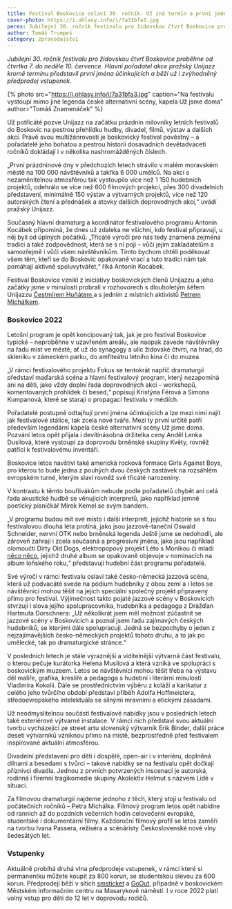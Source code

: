 ```yaml
---
title: Festival Boskovice oslaví 30. ročník. Už zná termín a první jména
cover-photo: https://i.ohlasy.info/i/7a31bfa3.jpg
perex: Jubilejní 30. ročník festivalu pro židovskou čtvrť Boskovice proběhne od čtvrtka 7. do neděle 10. července. Hlavní pořadatel akce pražský Unijazz kromě termínu představil první jména účinkujících.
author: Tomáš Trumpeš
category: zpravodajství
---
```


*Jubilejní 30. ročník festivalu pro židovskou čtvrť Boskovice proběhne od čtvrtka 7. do neděle 10. července. Hlavní pořadatel akce pražský Unijazz kromě termínu představil první jména účinkujících a běží už i zvýhodněný předprodej vstupenek.*

{% photo src="https://i.ohlasy.info/i/7a31bfa3.jpg" caption="Na festivalu vystoupí mimo jiné legenda české alternativní scény, kapela Už jsme doma" author="Tomáš Znamenáček" %}

Už potřicáté pozve Unijazz na začátku prázdnin milovníky letních festivalů do Boskovic na pestrou přehlídku hudby, divadel, filmů, výstav a dalších akcí. Právě svou multižánrovostí je boskovický festival pověstný – a pořadatelé jeho bohatou a pestrou historii dosavadních devětadvaceti ročníků dokládají i v několika nashromážděných číslech.

„První prázdninové dny v předchozích letech strávilo v malém moravském městě na 100 000 návštěvníků a takřka 6 000 umělců. Na akci s nezaměnitelnou atmosférou tak vystoupilo více než 1 150 hudebních projektů, odehrálo se více než 600 filmových projekcí, přes 300 divadelních představení, minimálně 150 výstav a výtvarných projektů, více než 120 autorských čtení a přednášek a stovky dalších doprovodných akcí,“ uvádí pražský Unijazz.

Současný hlavní dramaturg a koordinátor festivalového programu Antonín Kocábek připomíná, že dnes už zdaleka ne všichni, kdo festival připravují, u něj byli od úplných počátků. „Třicáté výročí pro nás tedy znamená zejména tradici a také zodpovědnost, která se s ní pojí – vůči jejím zakladatelům a samozřejmě i vůči všem návštěvníkům. Tímto bychom chtěli poděkovat všem těm, kteří se do Boskovic opakovaně vrací a tuto tradici nám tak pomáhají aktivně spoluvytvářet,“ říká Antonín Kocábek.

Festival Boskovice vznikl z iniciativy boskovických členů Unijazzu a jeho začátky jsme v minulosti probrali v rozhovorech s dlouholetým šéfem Unijazzu [Čestmírem Huňátem ](https://ohlasy.info/clanky/2017/05/rozhovor-hunat.html)a s jedním z místních aktivistů [Petrem Michálkem](https://ohlasy.info/clanky/2019/06/rozhovor-michalek.html).

### Boskovice 2022

Letošní program je opět koncipovaný tak, jak je pro festival Boskovice typické – neproběhne v uzavřeném areálu, ale naopak zavede návštěvníky na řadu míst ve městě, ať už do synagogy a ulic židovské čtvrti, na hrad, do skleníku v zámeckém parku, do amfiteátru letního kina či do muzea. 

„V rámci festivalového projektu Fokus se tentokrát napříč dramaturgií představí maďarská scéna a hlavní festivalový program, který nezapomíná ani na děti, jako vždy doplní řada doprovodných akcí – workshopů, komentovaných prohlídek či besed,“ popisují Kristýna Férová a Simona Kumpanová, které se starají o propagaci festivalu v médiích.

Pořadatelé postupně odtajňují první jména účinkujících a lze mezi nimi najít jak festivalové stálice, tak zcela nové tváře. Mezi ty první určitě patří především legendární kapela české alternativní scény Už jsme doma. Pozvání letos opět přijala i devítinásobná držitelka ceny Anděl Lenka Dusilová, které vystoupí za doprovodu brněnské skupiny Květy, rovněž patřící k festivalovému inventáři.

Boskovice letos navštíví také americká rocková formace Girls Against Boys, pro kterou to bude jedna z pouhých dvou českých zastávek na rozsáhlém evropském turné, kterým slaví rovněž své třicáté narozeniny. 

V kontrastu k těmto bouřlivákům nebude podle pořadatelů chybět ani celá řada akustické hudbě se věnujících interpretů, jako například jemně poetický písničkář Mirek Kemel se svým bandem.

„V programu budou mít své místo i další interpreti, jejichž historie se s tou festivalovou dlouhá léta protíná, jako jsou jazzově-taneční Oswald Schneider, nervní OTK nebo brněnská legenda Ještě jsme se nedohodli, ale zároveň zahrají i zcela současná a progresivní jména, jako jsou například olomoučtí Dirty Old Dogs, elektropopový projekt Léto s Monikou či mladí [něco něco](https://neconeco.bandcamp.com/), jejichž druhé album se opakovaně objevuje v nominacích na album loňského roku,“ představují hudební část programu pořadatelé.

Své výročí v rámci festivalu oslaví také česko-německá jazzová scéna, která už podvacáté svede na pódium hudebníky z obou zemí a i letos se návštěvníci mohou těšit na jejich speciální společný projekt připravený přímo pro festival. Výjimečnost takto pojaté jazzové scény v Boskovicích stvrzují i slova jejího spolupracovníka, hudebníka a pedagoga z Drážďan Hartmuta Dorschnera: „Už několikrát jsem měl možnost zúčastnit se jazzové scény v Boskovicích a poznal jsem řadu zajímavých českých hudebníků, se kterými dále spolupracuji. Jedná se bezpochyby o jeden z nejzajímavějších česko-německých projektů tohoto druhu, a to jak po umělecké, tak po dramaturgické stránce.“ 

V posledních letech je stále výraznější a viditelnější výtvarná část festivalu, o kterou pečuje kurátorka Helena Musilová a která vzniká ve spolupráci s boskovickým muzeem. Letos se návštěvníci mohou těšit třeba na výstavu děl malíře, grafika, kreslíře a pedagoga s hudební i literární minulostí Vladimíra Kokolii. Dále se prostřednictvím výběru z koláží a karikatur z celého jeho tvůrčího období představí příběh Adolfa Hoffmeistera, středoevropského intelektuála se silnými mravními a etickými zásadami. 

Už neodmyslitelnou součástí festivalové nabídky jsou v posledních letech také exteriérové výtvarné instalace. V rámci nich představí svou aktuální tvorbu vycházející ze street artu slovenský výtvarník Erik Binder, další práce deseti výtvarníků vzniknou přímo na místě, bezprostředně před festivalem inspirované aktuální atmosférou.

Divadelní představení pro děti i dospělé, open-air i v interiéru, doplněná dílnami a besedami s tvůrci – takové nabídky se na festivalu opět dočkají příznivci divadla. Jednou z prvních potvrzených inscenací je autorská, rodinná i firemní tragikomedie skupiny Akolektiv Helmut s názvem Lidé v situaci.

Za filmovou dramaturgií najdeme jednoho z těch, který stojí u festivalu od počátečních ročníků – Petra Michálka. Filmový program letos opět nabídne od ranních až do pozdních večerních hodin celovečerní evropské, studentské i dokumentární filmy. Každoroční filmový profil se letos zaměří na tvorbu Ivana Passera, režiséra a scénáristy Československé nové vlny šedesátých let.

### Vstupenky

Aktuálně probíhá druhá vlna předprodeje vstupenek, v rámci které si permanentku můžete koupit za 800 korun, se studentskou slevou za 600 korun. Předprodejí běží v sítích [smsticket](https://www.smsticket.cz/vstupenky/27108-boskovice-2022-festival-pro-zidovskou-ctvrt) a [GoOut](https://goout.net/cs/listky/festival-boskovice-2022/unml/), případně v boskovickém Městském informačním centru na Masarykově náměstí. I v roce 2022 platí volný vstup pro děti do 12 let v doprovodu rodičů.
